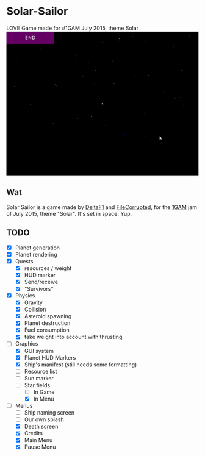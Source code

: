 # Solar-Sailor
LOVE Game made for #1GAM July 2015, theme Solar
![planet generation](capture/planetdrawdistance.gif)
## Wat
Solar Sailor is a game made by [DeltaF1](http://twitter.com/starhoppergames) and [FileCorrupted](http://twitter.com/filecorruptedgm), for the [1GAM](http://www.onegameamonth.com/)
jam of July 2015, theme "Solar". It's set in space. Yup.

## TODO
- [x] Planet generation
- [x] Planet rendering
- [x] Quests
  - [x] resources / weight
  - [x] HUD marker
  - [x] Send/receive
  - [x] "Survivors"
- [x] Physics
  - [x] Gravity
  - [x] Collision
  - [x] Asteroid spawning
  - [x] Planet destruction
  - [x] Fuel consumption
  - [x] take weight into account with thrusting
- [ ] Graphics
  - [x] GUI system
  - [x] Planet HUD Markers
  - [x] Ship's manifest (still needs some formatting)
  - [ ] Resource list
  - [ ] Sun marker
  - [ ] Star fields
    - [ ] In Game
    - [x] In Menu
- [ ] Menus
  - [ ] Ship naming screen
  - [ ] Our own splash
  - [x] Death screen
  - [x] Credits
  - [x] Main Menu
  - [x] Pause Menu
